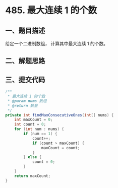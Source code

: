 # 485. 最大连续 1 的个数

## 一、题目描述

给定一个二进制数组， 计算其中最大连续 1 的个数。

## 二、解题思路


## 三、提交代码

```java
/**
 * 最大连续 1 的个数
 * @param nums 数组
 * @return 数量
 */
private int findMaxConsecutiveOnes(int[] nums) {
    int maxCount = 0;
    int count = 0;
    for (int num : nums) {
        if (num == 1) {
            count++;
            if (count > maxCount) {
                maxCount = count;
            }
        } else {
            count = 0;
        }
    }
    return maxCount;
}
```